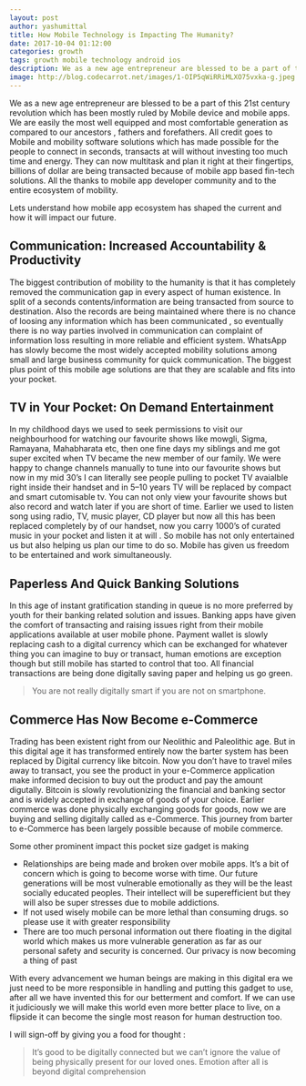 ```yaml
---
layout: post
author: yashumittal
title: How Mobile Technology is Impacting The Humanity?
date: 2017-10-04 01:12:00
categories: growth
tags: growth mobile technology android ios
description: We as a new age entrepreneur are blessed to be a part of this 21st century revolution which has been mostly ruled by Mobile device and mobile apps.
image: http://blog.codecarrot.net/images/1-OIP5qWiRRiMLXO75vxka-g.jpeg
---
```


We as a new age entrepreneur are blessed to be a part of this 21st century revolution which has been mostly ruled by Mobile device and mobile apps. We are easily the most well equipped and most comfortable generation as compared to our ancestors , fathers and forefathers. All credit goes to Mobile and mobility software solutions which has made possible for the people to connect in seconds, transacts at will without investing too much time and energy. They can now multitask and plan it right at their fingertips, billions of dollar are being transacted because of mobile app based fin-tech solutions. All the thanks to mobile app developer community and to the entire ecosystem of mobility.

Lets understand how mobile app ecosystem has shaped the current and how it will impact our future.

## Communication: Increased Accountability & Productivity

The biggest contribution of mobility to the humanity is that it has completely removed the communication gap in every aspect of human existence. In split of a seconds contents/information are being transacted from source to destination. Also the records are being maintained where there is no chance of loosing any information which has been communicated , so eventually there is no way parties involved in communication can complaint of information loss resulting in more reliable and efficient system. WhatsApp has slowly become the most widely accepted mobility solutions among small and large business community for quick communication. The biggest plus point of this mobile age solutions are that they are scalable and fits into your pocket.

## TV in Your Pocket: On Demand Entertainment

In my childhood days we used to seek permissions to visit our neighbourhood for watching our favourite shows like mowgli, Sigma, Ramayana, Mahabharata etc, then one fine days my siblings and me got super excited when TV became the new member of our family. We were happy to change channels manually to tune into our favourite shows but now in my mid 30’s I can literally see people pulling to pocket TV avaialble right inside their handset and in 5–10 years TV will be replaced by compact and smart cutomisable tv. You can not only view your favourite shows but also record and watch later if you are short of time. Earlier we used to listen song using radio, TV, music player, CD player but now all this has been replaced completely by of our handset, now you carry 1000’s of curated music in your pocket and listen it at will . So mobile has not only entertained us but also helping us plan our time to do so. Mobile has given us freedom to be entertained and work simultaneously.

## Paperless And Quick Banking Solutions

In this age of instant gratification standing in queue is no more preferred by youth for their banking related solution and issues. Banking apps have given the comfort of transacting and raising issues right from their mobile applications available at user mobile phone. Payment wallet is slowly replacing cash to a digital currency which can be exchanged for whatever thing you can imagine to buy or transact, human emotions are exception though but still mobile has started to control that too. All financial transactions are being done digitally saving paper and helping us go green.

<blockquote>
You are not really digitally smart if you are not on smartphone.
</blockquote>

## Commerce Has Now Become e-Commerce

Trading has been existent right from our Neolithic and Paleolithic age. But in this digital age it has transformed entirely now the barter system has been replaced by Digital currency like bitcoin. Now you don’t have to travel miles away to transact, you see the product in your e-Commerce application make informed decision to buy out the product and pay the amount digutally. Bitcoin is slowly revolutionizing the financial and banking sector and is widely accepted in exchange of goods of your choice. Earlier commerce was done physically exchanging goods for goods, now we are buying and selling digitally called as e-Commerce. This journey from barter to e-Commerce has been largely possible because of mobile commerce.

Some other prominent impact this pocket size gadget is making
* Relationships are being made and broken over mobile apps. It’s a bit of concern which is going to become worse with time. Our future generations will be most vulnerable emotionally as they will be the least socially educated peoples. Their intellect will be superefficient but they will also be super stresses due to mobile addictions.
* If not used wisely mobile can be more lethal than consuming drugs. so please use it with greater responsibility
* There are too much personal information out there floating in the digital world which makes us more vulnerable generation as far as our personal safety and security is concerned. Our privacy is now becoming a thing of past

With every advancement we human beings are making in this digital era we just need to be more responsible in handling and putting this gadget to use, after all we have invented this for our betterment and comfort. If we can use it judiciously we will make this world even more better place to live, on a flipside it can become the single most reason for human destruction too.

I will sign-off by giving you a food for thought :

<blockquote>
It’s good to be digitally connected but we can’t ignore the value of being physically present for our loved ones. Emotion after all is beyond digital comprehension
</blockquote>
